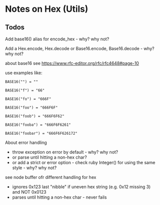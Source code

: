 # Notes on Hex (Utils)



## Todos

Add base16() alias for encode_hex - why? why not?

Add a Hex.encode, Hex.decode  or Base16.encode, Base16.decode - why? why not?


about base16  see <https://www.rfc-editor.org/rfc/rfc4648#page-10>

use examples like:

```
BASE16("") = ""

BASE16("f") = "66"

BASE16("fo") = "666F"

BASE16("foo") = "666F6F"

BASE16("foob") = "666F6F62"

BASE16("fooba") = "666F6F6261"

BASE16("foobar") = "666F6F626172"
```


About error handling 
-  throw exception on error by default - why? why not?
-  or parse until hitting a non-hex char?
-  or add a strict or error option - check ruby Integer() for using the same style - why? why not?


see
node buffer ofr different handling for hex
- ignores 0x123   last "nibble" if uneven hex string (e.g. 0x12 missing 3) and NOT 0x0123
- parses until hitting a non-hex char - never fails



